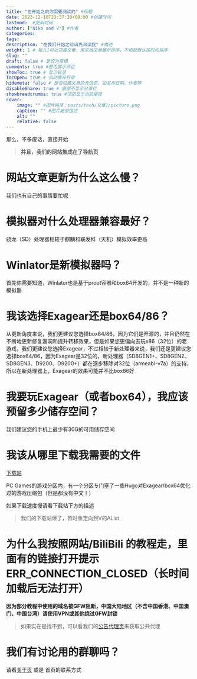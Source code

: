 ```yaml
---
title: "在开始之前你需要阅读的" #标题
date: 2023-12-10T23:37:28+08:00 #创建时间
lastmod:  #更新时间
author: ["Niko and V"] #作者
categories: 
tags: 
description: "在我们开始之前请先阅读我" #描述
weight: 1 # 输入1可以顶置文章，用来给文章展示排序，不填就默认按时间排序
slug: ""
draft: false # 是否为草稿
comments: true #是否展示评论
showToc: true # 显示目录
TocOpen: true # 自动展开目录
hidemeta: false # 是否隐藏文章的元信息，如发布日期、作者等
disableShare: true # 底部不显示分享栏
showbreadcrumbs: true #顶部显示当前路径
cover:
    image: "" #图片路径：posts/tech/文章1/picture.png
    caption: "" #图片底部描述
    alt: ""
    relative: false
---
```


那么，不多废话，直接开始

> **并且，我们的网站集成在了导航页**

# 网站文章更新为什么这么慢？

我们也有自己的事情要忙呢

# 模拟器对什么处理器兼容最好？

骁龙（SD）处理器相较于麒麟和联发科（天机）模拟效率更高

# Winlator是新模拟器吗？

首先你需要知道，Winlator也是基于proot容器和box64开发的，并不是一种新的模拟器

# 我该选择Exagear还是box64/86？

从更新角度来说，我们更建议您选择box64/86，因为它们是开源的，并且仍然在不断地更新修复漏洞和提升转移效果，但是如果您更偏向去玩x86（32位）的老游戏，我们更建议您选择Exagear，不过相较于新处理器来说，我们还是更建议您选择box64/86，因为Exagear是32位的，新处理器（SD8GEN1+、SD8GEN2、SD8GEN3、D9200、D9200+）都在逐步移除对32位（armeabi-v7a）的支持，所以在新处理器上，Exagear的效果可能并不比box86好

# 我要玩Exagear（或者box64），我应该预留多少储存空间？

我们建议您的手机上最少有30G的可用储存空间

# 我该从哪里下载我需要的文件

[下载站](https://ds.h2o-2.org)

PC Games的游戏分区内，有一个分区专门塞了一些Hugo对Exagear/box64优化过的游戏压缩包（但是都没有中文！）

如果下载速度慢请看下载站下方的描述

> 我们的下载站爆了，暂时重定向到V的AList

# 为什么我按照网站/BiliBili 的教程走，里面有的链接打开提示 **ERR\_CONNECTION\_CLOSED（长时间加载后无法打开）**

**因为部分教程中使用的域名被GFW阻断，中国大陆地区（不含中国香港、中国澳门、中国台湾）请使用VPN或其他绕过GFW封锁**

> 如果实在是找不到，可以看我们的[公告代理页](https://h2o-2.org/Public-Proxy)来获取公共代理

# 我们有讨论用的群聊吗？

请看[关于页](https://h2o-2.org/about) 或是 首页的联系方式
